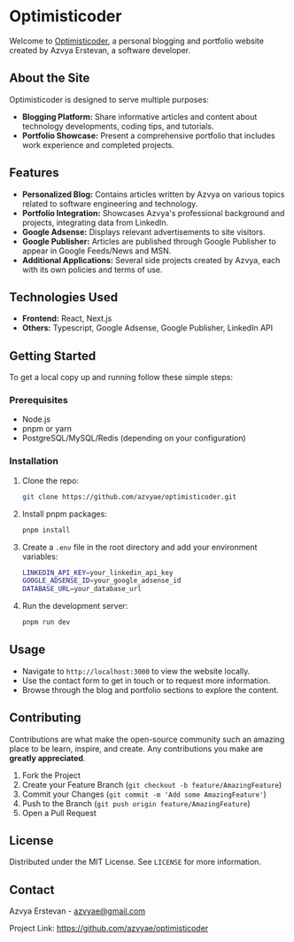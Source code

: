 # Optimisticoder

Welcome to [Optimisticoder](http://optimisticoder.com/), a personal blogging and portfolio website created by Azvya Erstevan, a software developer.

## About the Site

Optimisticoder is designed to serve multiple purposes:

- **Blogging Platform:** Share informative articles and content about technology developments, coding tips, and tutorials.
- **Portfolio Showcase:** Present a comprehensive portfolio that includes work experience and completed projects.

## Features

- **Personalized Blog:** Contains articles written by Azvya on various topics related to software engineering and technology.
- **Portfolio Integration:** Showcases Azvya's professional background and projects, integrating data from LinkedIn.
- **Google Adsense:** Displays relevant advertisements to site visitors.
- **Google Publisher:** Articles are published through Google Publisher to appear in Google Feeds/News and MSN.
- **Additional Applications:** Several side projects created by Azvya, each with its own policies and terms of use.

## Technologies Used

- **Frontend:** React, Next.js
- **Others:** Typescript, Google Adsense, Google Publisher, LinkedIn API

## Getting Started

To get a local copy up and running follow these simple steps:

### Prerequisites

- Node.js
- pnpm or yarn
- PostgreSQL/MySQL/Redis (depending on your configuration)

### Installation

1. Clone the repo:
    
    ```sh
    git clone https://github.com/azvyae/optimisticoder.git
    
    ```
    
2. Install pnpm packages:
    
    ```sh
    pnpm install
    
    ```
    
3. Create a `.env` file in the root directory and add your environment variables:
    
    ```sh
    LINKEDIN_API_KEY=your_linkedin_api_key
    GOOGLE_ADSENSE_ID=your_google_adsense_id
    DATABASE_URL=your_database_url
    
    ```
    
4. Run the development server:
    
    ```sh
    pnpm run dev
    ```
    

## Usage

- Navigate to `http://localhost:3000` to view the website locally.
- Use the contact form to get in touch or to request more information.
- Browse through the blog and portfolio sections to explore the content.

## Contributing

Contributions are what make the open-source community such an amazing place to be learn, inspire, and create. Any contributions you make are **greatly appreciated**.

1. Fork the Project
2. Create your Feature Branch (`git checkout -b feature/AmazingFeature`)
3. Commit your Changes (`git commit -m 'Add some AmazingFeature'`)
4. Push to the Branch (`git push origin feature/AmazingFeature`)
5. Open a Pull Request

## License

Distributed under the MIT License. See `LICENSE` for more information.

## Contact

Azvya Erstevan - azvyae@gmail.com

Project Link: https://github.com/azvyae/optimisticoder